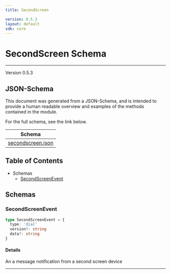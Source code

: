 ```yaml
---
title: SecondScreen

version: 0.5.3
layout: default
sdk: core
---
```

# SecondScreen Schema
---
Version 0.5.3


## JSON-Schema
This document was generated from a JSON-Schema, and is intended to provide a human readable overview and examples of the methods contained in the module.

For the full schema, see the link below.

| Schema |
|--------|
| [secondscreen.json](https://github.com/rdkcentral/firebolt-openrpc/blob/feature/badger-parity/src/schemas/secondscreen.json) |

## Table of Contents
 
 - Schemas
    - [SecondScreenEvent](#secondscreenevent)

## Schemas

### SecondScreenEvent

```typescript
type SecondScreenEvent = {
  type: 'dial'
  version?: string
  data?: string
}
```






#### Details

An a message notification from a second screen device

---


